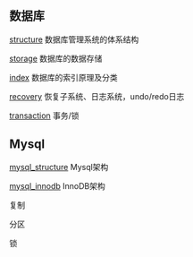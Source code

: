 ## 数据库

[structure](db_structure.md) 数据库管理系统的体系结构

[storage](db_storage.md) 数据库的数据存储

[index](db_index.md) 数据库的索引原理及分类

[recovery](db_recovery.md) 恢复子系统、日志系统，undo/redo日志

[transaction](db_transaction.md) 事务/锁

## Mysql

[mysql_structure](mysql_structure.md) Mysql架构

[mysql_innodb](mysql_innodb.md) InnoDB架构

复制

分区

锁

 
